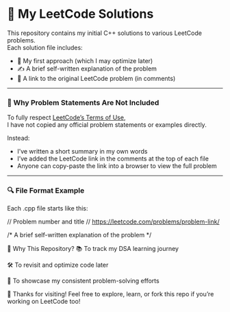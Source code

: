 # 📘 My LeetCode Solutions

This repository contains my initial C++ solutions to various LeetCode problems.  
Each solution file includes:
- 🧠 My first approach (which I may optimize later)
- ✍ A brief self-written explanation of the problem
- 🔗 A link to the original LeetCode problem (in comments)

---

### 🚫 Why Problem Statements Are Not Included

To fully respect [LeetCode’s Terms of Use](https://leetcode.com/terms/),  
I have not copied any official problem statements or examples directly.

Instead:
- I’ve written a short summary in my own words
- I’ve added the LeetCode link in the comments at the top of each file
- Anyone can copy-paste the link into a browser to view the full problem

---

### 🔍 File Format Example

Each .cpp file starts like this:

// Problem number and title
// https://leetcode.com/problems/problem-link/

/*
A brief self-written explanation of the problem
*/

🏁 Why This Repository?
📚 To track my DSA learning journey

🛠 To revisit and optimize code later

💼 To showcase my consistent problem-solving efforts

🙌 Thanks for visiting!
Feel free to explore, learn, or fork this repo if you’re working on LeetCode too!
